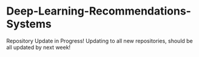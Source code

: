 # Deep-Learning-Recommendations-Systems
Repository Update in Progress! Updating to all new repositories, should be all updated by next week!
